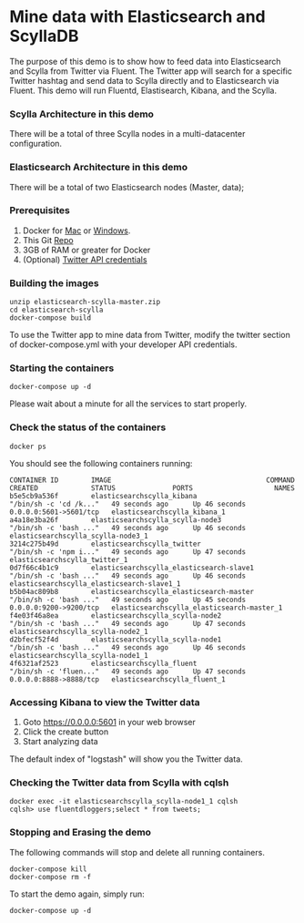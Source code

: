 # Mine data with Elasticsearch and ScyllaDB
<p align=center>

The purpose of this demo is to show how to feed data into Elasticsearch and Scylla from Twitter via Fluent. The Twitter app will search for a specific Twitter hashtag and send data to Scylla directly and to Elasticsearch via Fluent. This demo will run Fluentd, Elastisearch, Kibana, and the Scylla.

### Scylla Architecture in this demo
There will be a total of three Scylla nodes in a multi-datacenter configuration.

### Elasticsearch Architecture in this demo
There will be a total of two Elasticsearch nodes (Master, data);

### Prerequisites

1. Docker for [Mac](https://download.docker.com/mac/stable/Docker.dmg) or [Windows](https://download.docker.com/win/stable/InstallDocker.msi).
2. This Git [Repo](https://github.com/rusher81572/elasticsearch-scylla/archive/master.zip)
3. 3GB of RAM or greater for Docker
4. (Optional) [Twitter API credentials](https://dev.twitter.com/)

### Building the images
```
unzip elasticsearch-scylla-master.zip
cd elasticsearch-scylla
docker-compose build
```

To use the Twitter app to mine data from Twitter, modify the twitter section of docker-compose.yml with
your developer API credentials.

### Starting the containers

```
docker-compose up -d
```

Please wait about a minute for all the services to start properly.

### Check the status of the containers
```
docker ps
```

You should see the following containers running:

```
CONTAINER ID        IMAGE                                      COMMAND                  CREATED             STATUS              PORTS                    NAMES
b5e5cb9a536f        elasticsearchscylla_kibana                 "/bin/sh -c 'cd /k..."   49 seconds ago      Up 46 seconds       0.0.0.0:5601->5601/tcp   elasticsearchscylla_kibana_1
a4a18e3ba26f        elasticsearchscylla_scylla-node3           "/bin/sh -c 'bash ..."   49 seconds ago      Up 46 seconds                                elasticsearchscylla_scylla-node3_1
3214c275b49d        elasticsearchscylla_twitter                "/bin/sh -c 'npm i..."   49 seconds ago      Up 47 seconds                                elasticsearchscylla_twitter_1
0d7f66c4b1c9        elasticsearchscylla_elasticsearch-slave1   "/bin/sh -c 'bash ..."   49 seconds ago      Up 46 seconds                                elasticsearchscylla_elasticsearch-slave1_1
b5b04ac809b8        elasticsearchscylla_elasticsearch-master   "/bin/sh -c 'bash ..."   49 seconds ago      Up 45 seconds       0.0.0.0:9200->9200/tcp   elasticsearchscylla_elasticsearch-master_1
f4e03f46a8ea        elasticsearchscylla_scylla-node2           "/bin/sh -c 'bash ..."   49 seconds ago      Up 47 seconds                                elasticsearchscylla_scylla-node2_1
d2bfecf52f4d        elasticsearchscylla_scylla-node1           "/bin/sh -c 'bash ..."   49 seconds ago      Up 46 seconds                                elasticsearchscylla_scylla-node1_1
4f6321af2523        elasticsearchscylla_fluent                 "/bin/sh -c 'fluen..."   49 seconds ago      Up 47 seconds       0.0.0.0:8888->8888/tcp   elasticsearchscylla_fluent_1
```


### Accessing Kibana to view the Twitter data
1. Goto https://0.0.0.0:5601 in your web browser
2. Click the create button
3. Start analyzing data

The default index of "logstash" will show you the Twitter data.

### Checking the Twitter data from Scylla with cqlsh
```
docker exec -it elasticsearchscylla_scylla-node1_1 cqlsh
cqlsh> use fluentdloggers;select * from tweets;
```

### Stopping and Erasing the demo

The following commands will stop and delete all running containers.

```
docker-compose kill
docker-compose rm -f
```

To start the demo again, simply run:
```
docker-compose up -d
```

